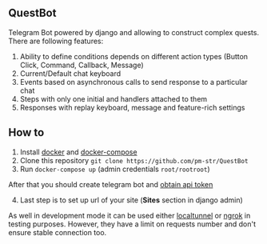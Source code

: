 ## QuestBot
Telegram Bot powered by django and allowing to construct complex quests.
There are following features:
1) Ability to define conditions depends on different action types (Button Click, Command, Callback, Message)
2) Current/Default chat keyboard
3) Events based on asynchronous calls to send response to a particular chat
4) Steps with only one initial and handlers attached to them
5) Responses with replay keyboard, message and feature-rich settings


## How to
1) Install [docker](https://docs.docker.com/engine/installation/) and 
[docker-compose](https://docs.docker.com/compose/install/)
2) Clone this repository ```git clone https://github.com/pm-str/QuestBot```
3) Run ```docker-compose up``` (admin credentials ``root/rootroot``)

After that you should create telegram bot and [obtain api token](https://core.telegram.org/bots#botfather)

4) Last step is to set up url of your site (__Sites__ section in django admin)

As well in development mode it can be used either [localtunnel](https://github.com/localtunnel/localtunnel)
or [ngrok](https://github.com/inconshreveable/ngrok) in testing purposes. 
However, they have a limit on requests number and don't ensure stable connection too.



